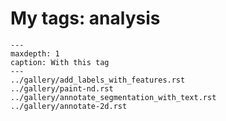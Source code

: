 # My tags: analysis

```{toctree}
---
maxdepth: 1
caption: With this tag
---
../gallery/add_labels_with_features.rst
../gallery/paint-nd.rst
../gallery/annotate_segmentation_with_text.rst
../gallery/annotate-2d.rst
```
